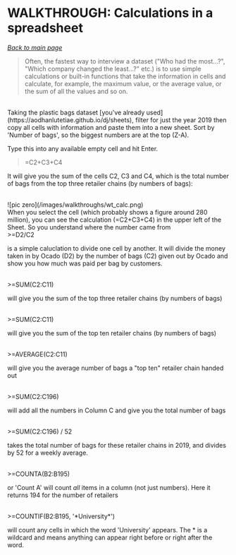 # WALKTHROUGH: Calculations in a spreadsheet

*[Back to main page](https://aodhanlutetiae.github.io/dj/)*

> Often, the fastest way to interview a dataset ("Who had the most...?", "Which company changed the least...?" etc.) is to use simple calculations or built-in functions that take the information in cells and calculate, for example, the maximum value, or the average value, or the sum of all the values and so on.

<br />
Taking the plastic bags dataset [you've already used](https://aodhanlutetiae.github.io/dj/sheets), filter for just the year 2019 then copy all cells with information and paste them into a new sheet. Sort by 'Number of bags', so the biggest numbers are at the top (Z-A).

Type this into any available empty cell and hit Enter.

>=C2+C3+C4

It will give you the sum of the cells C2, C3 and C4, which is the total number of bags from the top three retailer chains (by numbers of bags):

<br />
![pic zero](/images/walkthroughs/wt_calc.png)

<br />
When you select the cell (which probably shows a figure around 280 million), you can see the calculation (=C2+C3+C4) in the upper left of the Sheet. So you understand where the number came from

<br />
>=D2/C2

is a simple caluclation to divide one cell by another. It will divide the money taken in by Ocado (D2) by the number of bags (C2) given out by Ocado and show you how much was paid per bag by customers.

<br />
>=SUM(C2:C11)

will give you the sum of the top three retailer chains (by numbers of bags)

<br />
>=SUM(C2:C11)

will give you the sum of the top ten retailer chains (by numbers of bags)

<br />
>=AVERAGE(C2:C11)

will give you the average number of bags a "top ten" retailer chain handed out

<br />
>=SUM(C2:C196)

will add all the numbers in Column C and give you the total number of bags

<br />
>=SUM(C2:C196) / 52

takes the total number of bags for these retailer chains in 2019, and divides by 52 for a weekly average.

<br />
>=COUNTA(B2:B195)

or 'Count A' will count *all* items in a column (not just numbers). Here it returns 194 for the number of retailers

<br />
>=COUNTIF(B2:B195, '*University*')

will count any cells in which the word 'University' appears. The * is a wildcard and means anything can appear right before or right after the word.
